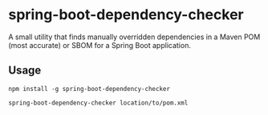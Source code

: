 # spring-boot-dependency-checker

A small utility that finds manually overridden dependencies in a Maven POM (most accurate) or SBOM for a Spring Boot application.

## Usage

`npm install -g spring-boot-dependency-checker`

`spring-boot-dependency-checker location/to/pom.xml`
